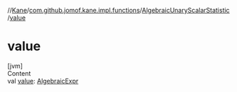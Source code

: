 //[Kane](../../index.md)/[com.github.jomof.kane.impl.functions](../index.md)/[AlgebraicUnaryScalarStatistic](index.md)/[value](value.md)



# value  
[jvm]  
Content  
val [value](value.md): [AlgebraicExpr](../../com.github.jomof.kane.impl/-algebraic-expr/index.md)  



